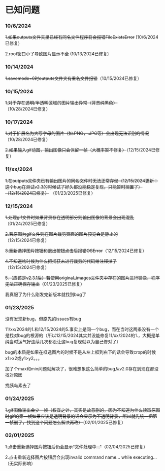# 已知问题

### 10/6/2024

~~1.如果outputs文件夹里已经有同名文件程序将会报错FileExistsError~~ (10/6/2024已修复)

~~2.root窗口小了导致图片显示不全~~ (10/13/2024已修复)

### 10/14/2024

~~1.savemode=0时outputs文件夹有重名文件报错~~（10/15/2024已修复）

### 10/15/2024

~~1.对于存在透明/半透明区域的图片输出异常（背景纯黑色）~~（10/28/2024已修复）

### 10/17/2024

~~1.对于扩展名为大写字母的图片（如.PNG，.JPG等）会出现无法识别的情况~~（10/28/2024已修复）

~~2.如果输入gif动图，输出图像只会保留一帧（大概率暂不修复）~~（12/15/2024已修复）

### 11/xx/2024

~~1.在outputs文件夹已有输出图片的同名文件时无法正常存储（12/15/2024更新：这个bug在测试v2.3的时候试了好久都没能稳定复现，只能暂时搁置了）~~ ~~（12/15/2024已修复）~~ （01/23/2025已修复）

### 12/15/2024

~~1.处理gif文件时如果背景存在透明部分则输出图像的背景会出现混乱~~ （01/24/2025已修复）

~~2.若原图为gif文件则在图片裁剪页面的图片预览会是静止的~~（12/15/2024已修复）

~~3.重新选择图片按钮和退出按钮点击后报错OSError~~（12/15/2024已修复）

~~4.不知道啥时候为什么把捕获未进行裁剪的代码给注释掉了~~（12/15/2024已修复）

~~5.（应该是v2.3.1后）若使用original_images文件夹中存在的图片进行镜像，程序无法正确保存输出~~（01/23/2025已修复）

我真服了为什么刚发完新版本就找到bug了

### 01/23/2025

没有发现新bug，但原先的issues有bug

11/xx/2024的1.和12/15/2024的5.事实上是同一个bug，而在当时这两条没有一个是找对bug的根源的（所以12/15/2024其实并没能修复11/xx/2024的1.，大概是单纯当时运气好连续几次都没让这bug复现就以为自己修对了）

bug的本质是如果在框选图片的时候不是从左上框到右下的话会导致crop的时候x1>x2或y1>y2。。。

加了个max和min问题就解决了，很难想象这么简单的bug从v2.0存在到现在都没找对原因

找胰岛素去了

### 01/24/2025

~~1.gif图像输出会少一帧（权宜之计，其实是故意删的，因为不知道为什么读取原图时gif的第一帧如果应该是透明背景的话会显示为不透明背景，所以就先统一把第一帧删了，找到这个问题怎么解决再改）~~（02/01/2025已修复）

### 02/01/2025

~~1.点击重新选择图片按钮后仍会显示“文件处理中..."~~（02/04/2025已修复）

2.点击重新选择图片按钮后会出现invalid command name... while executing...（无实际影响）
